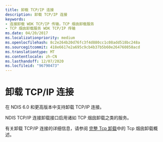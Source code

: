 ```yaml
---
title: 卸载 TCP/IP 连接
description: 卸载 TCP/IP 连接
keywords:
- 连接卸载 WDK TCP/IP 传输，TCP 烟囱卸载服务
- TCP 烟囱卸载服务 WDK TCP/IP 传输
ms.date: 04/20/2017
ms.localizationpriority: medium
ms.openlocfilehash: 8c2e264b20d76fc3f4d880cc1c08add518bc248a
ms.sourcegitcommit: 418e6617e2a695c9cb4b37b5b60e264760858acd
ms.translationtype: MT
ms.contentlocale: zh-CN
ms.lasthandoff: 12/07/2020
ms.locfileid: "96790473"
---
```

# <a name="offloading-tcpip-connections"></a>卸载 TCP/IP 连接





在 NDIS 6.0 和更高版本中支持卸载 TCP/IP 连接。

NDIS TCP/IP 连接卸载接口启用诸如 TCP 烟囱卸载之类的服务。

有关卸载 TCP/IP 连接的详细信息，请参阅 [完整 Tcp 卸载](full-tcp-offload.md)中的 Tcp 烟囱卸载概述。

 

 





